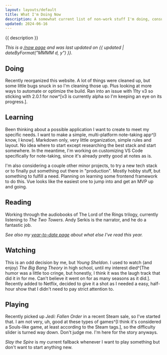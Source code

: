 ```yaml
---
layout: layouts/default
title: What I'm Doing Now
description: A somewhat current list of non-work stuff I'm doing, consuming, or being entertained by.
updated: 2024-06-16
---
```


{{ description }}

*This is a [/now page](https://nownownow.com/about) and was last updated on {{ updated | dateByFormat("MMMM d, y") }}.*

## Doing
Recently reorganized this website. A lot of things were cleaned up, but some little bugs snuck in so I'm cleaning those up. Plus looking at more ways to automate or optimize the build. Ran into an issue with 11ty v3 so sticking with 2.0.1 for now^[v3 is currently alpha so I'm keeping an eye on its progress.].

## Learning
Been thinking about a possible application I want to create to meet my specific needs. I want to make a simple, multi-platform note-taking app^[I know, I know]. Markdown only, very little organization, simple rules and layout. No idea where to start except researching the best stack and start somewhere. In the meantime, I'm working on customizing VS Code specifically for note-taking, since it's already pretty good at notes as is.

I'm also considering a couple other minor projects, to try a new tech stack or to finally put something out there in "production". Mostly hobby stuff, but something to fulfill a need. Planning on learning some frontend framework to do this. Vue looks like the easiest one to jump into and get an MVP up and going.

## Reading
Working through the audiobooks of The Lord of the Rings trilogy, currently listening to *The Two Towers*. Andy Serkis is the narrator, and he do a fantastic job.

*See also my [year-to-date page](/posts/2024/books-of-2024/) about what else I've read this year.*

## Watching
This is an odd decision by me, but *Young Sheldon*. I used to watch (and enjoy) *The Big Bang Theory* in high school, until my interest died^[The humor was a little too cringe, but honestly, I think it was the laugh track that did it in for me. Can't believe it went on for as many seasons as it did.]. Recently added to Netflix, decided to give it a shot as I needed a easy, half-hour show that I didn't need to pay strict attention to.

## Playing
Recently picked up *Jedi: Fallen Order* in a recent Steam sale, so I've started that. I am not very, uh, good at these types of games^[I think it's considered a Souls-like game, at least according to the Steam tags.], so the difficulty slider is turned way down. Don't judge me. I'm here for the story anyways.

*Slay the Spire* is my current fallback whenever I want to play something but don't want to start anything new.
